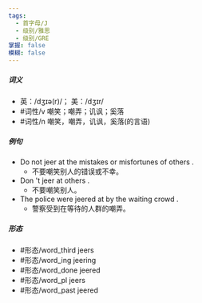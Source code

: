 ```yaml
---
tags:
  - 首字母/J
  - 级别/雅思
  - 级别/GRE
掌握: false
模糊: false
---
```

##### 词义
- 英：/dʒɪə(r)/； 美：/dʒɪr/
- #词性/v  嘲笑；嘲弄；讥讽；奚落
- #词性/n  嘲笑，嘲弄，讥讽，奚落(的言语)
##### 例句
- Do not jeer at the mistakes or misfortunes of others .
	- 不要嘲笑别人的错误或不幸。
- Don 't jeer at others .
	- 不要嘲笑别人。
- The police were jeered at by the waiting crowd .
	- 警察受到在等待的人群的嘲弄。
##### 形态
- #形态/word_third jeers
- #形态/word_ing jeering
- #形态/word_done jeered
- #形态/word_pl jeers
- #形态/word_past jeered
